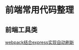 # 前端常用代码整理
## 前端工具类
[webpack结合express实现自动刷新](https://github.com/shibin-you/shibin-you.github.io/tree/master/examples/build/webpack-express)
